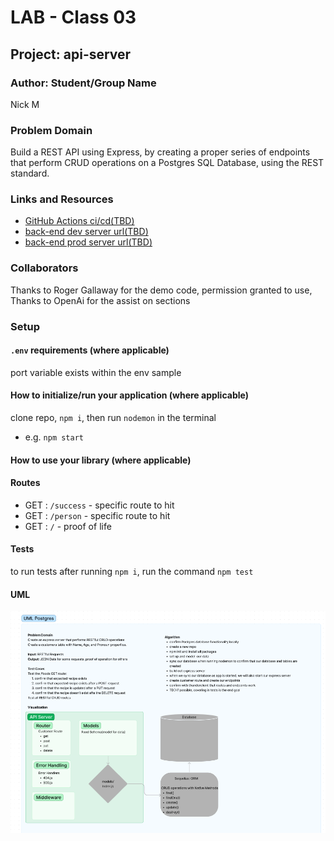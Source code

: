 # LAB - Class 03

## Project: api-server

### Author: Student/Group Name
Nick M
### Problem Domain  

Build a REST API using Express, by creating a proper series of endpoints that perform CRUD operations on a Postgres SQL Database, using the REST standard.

### Links and Resources

- [GitHub Actions ci/cd(TBD)](https://github.com/nickmullaney/basic-express-server/actions) 
- [back-end dev server url(TBD)](https://basic-express-server-dev-s3kt.onrender.com)
- [back-end prod server url(TBD)](https://basic-express-server-prod-kctt.onrender.com) 

### Collaborators

Thanks to Roger Gallaway for the demo code, permission granted to use, Thanks to OpenAi for the assist on sections 
### Setup

#### `.env` requirements (where applicable)

port variable exists within the env sample


#### How to initialize/run your application (where applicable)

clone repo, `npm i`, then run `nodemon` in the terminal
- e.g. `npm start`

#### How to use your library (where applicable)

#### Routes
<!-- All routes should be documented -->
- GET : `/success` - specific route to hit
- GET : `/person` - specific route to hit
- GET : `/` - proof of life

#### Tests

to run tests after running `npm i`, run the command `npm test` 

#### UML

![image](assets/lab3.png)